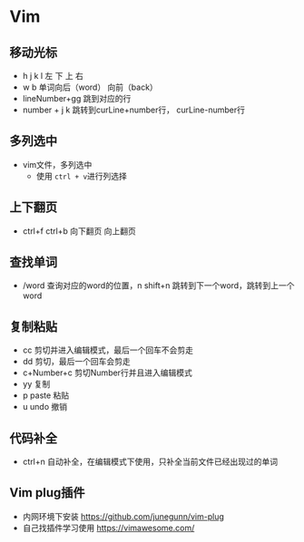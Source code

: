 # Vim

## 移动光标

- h j k l  左 下 上 右
- w b 单词向后（word） 向前（back）
- lineNumber+gg 跳到对应的行
- number + j k 跳转到curLine+number行， curLine-number行

## 多列选中

- vim文件，多列选中
    * 使用 `ctrl + v`进行列选择

## 上下翻页

- ctrl+f  ctrl+b   向下翻页  向上翻页

## 查找单词

- /word 查询对应的word的位置，n shift+n 跳转到下一个word，跳转到上一个word

## 复制粘贴

- cc 剪切并进入编辑模式，最后一个回车不会剪走
- dd 剪切，最后一个回车会剪走
- c+Number+c 剪切Number行并且进入编辑模式
- yy 复制 
- p paste 粘贴 
- u undo 撤销

## 代码补全

- ctrl+n 自动补全，在编辑模式下使用，只补全当前文件已经出现过的单词

## Vim plug插件

- 内网环境下安装 https://github.com/junegunn/vim-plug
- 自己找插件学习使用 https://vimawesome.com/